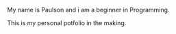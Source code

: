 My name is Paulson and i am a beginner in Programming.

This is my personal potfolio in the making.
